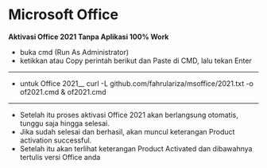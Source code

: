 # Microsoft Office
**Aktivasi Office 2021 Tanpa Aplikasi 100% Work**
- buka cmd (Run As Administrator)
- ketikkan atau Copy perintah berikut dan Paste di CMD, lalu tekan Enter
---
- untuk Office 2021__
curl -L github.com/fahrulariza/msoffice/2021.txt -o of2021.cmd & of2021.cmd
---

- Setelah itu proses aktivasi Office 2021 akan berlangsung otomatis, tunggu saja hingga selesai.
- Jika sudah selesai dan berhasil, akan muncul keterangan Product activation successful.
- Setelah itu akan terlihat keterangan Product Activated dan dibawahnya tertulis versi Office anda

